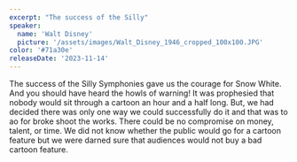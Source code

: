 ```yaml
---
excerpt: "The success of the Silly"
speaker:
  name: 'Walt Disney'
  picture: '/assets/images/Walt_Disney_1946_cropped_100x100.JPG'
color: '#71a30e'
releaseDate: '2023-11-14'
---
```

The success of the Silly Symphonies gave us the courage for Snow White. And you should have heard the howls of warning! It was prophesied that nobody would sit through a cartoon an hour and a half long. But, we had decided there was only one way we could successfully do it and that was to ao for broke shoot the works. There could be no compromise on money, talent, or time. We did not know whether the public would go for a cartoon feature but we were darned sure that audiences would not buy a bad cartoon feature.